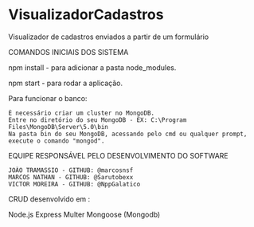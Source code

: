# VisualizadorCadastros
Visualizador de cadastros enviados a partir de um formulário


COMANDOS INICIAIS DOS SISTEMA

npm install - para adicionar a pasta node_modules.

npm start - para rodar a aplicação.

Para funcionar o banco:

    É necessário criar um cluster no MongoDB.
    Entre no diretório do seu MongoDB - EX: C:\Program Files\MongoDB\Server\5.0\bin
    Na pasta bin do seu MongoDB, acessando pelo cmd ou qualquer prompt, execute o comando "mongod".

EQUIPE RESPONSÁVEL PELO DESENVOLVIMENTO DO SOFTWARE

    JOÃO TRAMASSIO - GITHUB: @marcosnsf
    MARCOS NATHAN - GITHUB: @Sarutobexx
    VICTOR MOREIRA - GITHUB: @NppGalatico

CRUD desenvolvido em :

Node.js Express Multer Mongoose (Mongodb)

